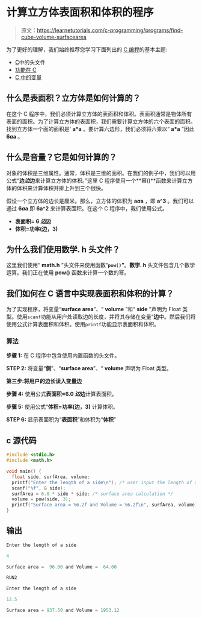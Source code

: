 # 计算立方体表面积和体积的程序

> 原文：<https://learnetutorials.com/c-programming/programs/find-cube-volume-surfacearea>

为了更好的理解，我们始终推荐您学习下面列出的 [C 编程](../ "C programming")的基本主题:

*   [C](../../c-programming/header-files)中的头文件
*   [功能在 C](../../c-programming/functions)
*   [C 中的变量](../../c-programming/variables)

## 什么是表面积？立方体是如何计算的？

在这个 C 程序中，我们必须计算立方体的表面积和体积。表面积通常是物体所有表面的面积。为了计算立方体的表面积，我们需要计算立方体的六个表面的面积。找到立方体一个面的面积是' **a*a** 。要计算六边形，我们必须将六乘以“ **a*a** ”因此 **6*a*a** 。

## 什么是音量？它是如何计算的？

对象的体积是三维属性。通常，体积是三维的面积。在我们的例子中，我们可以用公式“**边*边*边**来计算立方体的体积。”这里 C 程序使用一个**幂()**函数来计算立方体的体积来计算体积并排上升到三个很快。

假设一个立方体的边长是厘米。那么，立方体的体积为 **a*a*a** ，即 **a^3** 。我们可以通过 **6*a*a** 即 **6a^2** 来计算表面积。在这个 C 程序中，我们使用公式。

*   **表面积= 6 *边*边**
*   **体积=功率(边，3)**

## 为什么我们使用数学. h 头文件？

这里我们使用“ **math.h** ”头文件来使用函数“**`pow()`”**。**数学. h** 头文件包含几个数学运算。我们正在使用 **pow()** 函数来计算一个数的幂。

## 我们如何在 C 语言中实现表面积和体积的计算？

为了实现程序，将变量“**surface area**”、“ **volume** ”和“ **side** ”声明为 Float 类型。使用`scanf`功能从用户处读取边的长度，并将其存储在变量“**边**中。然后我们将使用公式计算表面积和体积。使用`printf`功能显示表面积和体积。

### 算法

**步骤 1:** 在 C 程序中包含使用内置函数的头文件。

**STEP 2:** 将变量“**侧**”、“**surface area**”、“ **volume** 声明为 Float 类型。

**第三步:**将用户的边长读入变量**边**

**步骤 4:** 使用公式**表面积=6.0 *边*边**计算表面积。

**步骤 5:** 使用公式“**体积=功率(边，3)** 计算体积。

**STEP 6:** 显示表面积为“**表面积**”和体积为“**体积**”

## c 源代码

```c
#include <stdio.h>
#include <math.h>

void main() {
  float side, surfArea, volume;
  printf("Enter the length of a side\n"); /* user input the length of a side */
  scanf("%f", & side);
  surfArea = 6.0 * side * side; /* surface area calculation */
  volume = pow(side, 3);
  printf("Surface area = %6.2f and Volume = %6.2f\n", surfArea, volume); /* displaying the output surface area and volume */
}

```

## 输出

```c
Enter the length of a side

4

Surface area =  96.00 and Volume =  64.00

RUN2

Enter the length of a side

12.5

Surface area = 937.50 and Volume = 1953.12
```